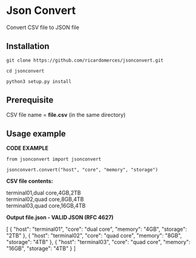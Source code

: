 # Json Convert
Convert CSV file to JSON file  

## Installation  
  

    git clone https://github.com/ricardomerces/jsonconvert.git
    
    cd jsonconvert
    
    python3 setup.py install

  
## Prerequisite  
  
CSV file name = **file.csv** (in the same directory)
  
## Usage example  
  
**CODE EXAMPLE**  
  
    from jsonconvert import jsonconvert
      
    jsonconvert.convert("host", "core", "memory", "storage") 

    
**CSV file contents:**
  
terminal01,dual core,4GB,2TB  
terminal02,quad core,8GB,4TB  
terminal03,quad core,16GB,4TB  

  
**Output file.json - VALID JSON (RFC 4627)**
 
[
    {
        "host": "terminal01",
        "core": "dual core",
        "memory": "4GB",
        "storage": "2TB"
    },
    {
        "host": "terminal02",
        "core": "quad core",
        "memory": "8GB",
        "storage": "4TB"
    },
    {
        "host": "terminal03",
        "core": "quad core",
        "memory": "16GB",
        "storage": "4TB"
    }
]
